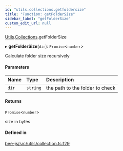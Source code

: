 ```yaml
---
id: "utils.collections.getfoldersize"
title: "Function: getFolderSize"
sidebar_label: "getFolderSize"
custom_edit_url: null
---
```


[Utils](../modules/utils.md).[Collections](../modules/utils.collections.md).getFolderSize

▸ **getFolderSize**(`dir`): `Promise`<`number`\>

Calculate folder size recursively

#### Parameters

| Name | Type | Description |
| :------ | :------ | :------ |
| `dir` | `string` | the path to the folder to check |

#### Returns

`Promise`<`number`\>

size in bytes

#### Defined in

[bee-js/src/utils/collection.ts:129](https://github.com/ethersphere/bee-js/blob/0e69ca1/src/utils/collection.ts#L129)
